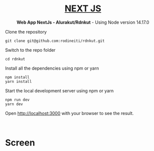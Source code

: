 <h1 align="center">
  <a href="https://nextjs.org/">
    NEXT JS
  </a>
</h1>

<p align="center">
	<strong>Web App NextJs - Alurakut/Rdnkut</strong>	 - Using Node version 14.17.0
</p>

Clone the repository

    git clone git@github.com:rodineiti/rdnkut.git

Switch to the repo folder

    cd rdnkut

Install all the dependencies using npm or yarn

    npm install
    yarn install

Start the local development server using npm or yarn

    npm run dev
    yarn dev

Open [http://localhost:3000](http://localhost:3000) with your browser to see the result.

<br />

<h1>Screen</h1>
